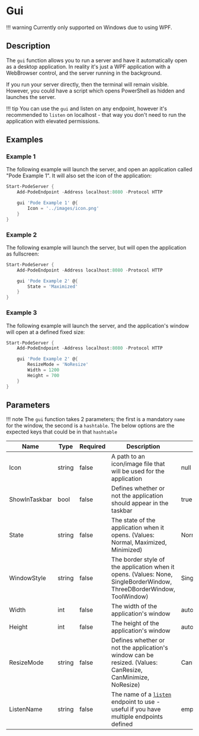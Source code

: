 # Gui

!!! warning
    Currently only supported on Windows due to using WPF.

## Description

The `gui` function allows you to run a server and have it automatically open as a desktop application. In reality it's just a WPF application with a WebBrowser control, and the server running in the background.

If you run your server directly, then the terminal will remain visible. However, you could have a script which opens PowerShell as hidden and launches the server.

!!! tip
    You can use the `gui` and listen on any endpoint, however it's recommended to `listen` on localhost - that way you don't need to run the application with elevated permissions.

## Examples

### Example 1

The following example will launch the server, and open an application called "Pode Example 1". It will also set the icon of the application:

```powershell
Start-PodeServer {
    Add-PodeEndpoint -Address localhost:8080 -Protocol HTTP

    gui 'Pode Example 1' @{
        Icon = '../images/icon.png'
    }
}
```

### Example 2

The following example will launch the server, but will open the application as fullscreen:

```powershell
Start-PodeServer {
    Add-PodeEndpoint -Address localhost:8080 -Protocol HTTP

    gui 'Pode Example 2' @{
        State = 'Maximized'
    }
}
```

### Example 3

The following example will launch the server, and the application's window will open at a defined fixed size:

```powershell
Start-PodeServer {
    Add-PodeEndpoint -Address localhost:8080 -Protocol HTTP

    gui 'Pode Example 2' @{
        ResizeMode = 'NoResize'
        Width = 1200
        Height = 700
    }
}
```

## Parameters

!!! note
    The `gui` function takes 2 parameters; the first is a mandatory `name` for the window, the second is a `hashtable`. The below options are the expected keys that could be in that `hashtable`

| Name | Type | Required | Description | Default |
| ---- | ---- | -------- | ----------- | ------- |
| Icon | string | false | A path to an icon/image file that will be used for the application | null |
| ShowInTaskbar | bool | false | Defines whether or not the application should appear in the taskbar |  true |
| State | string | false | The state of the application when it opens. (Values: Normal, Maximized, Minimized) | Normal |
| WindowStyle | string | false | The border style of the application when it opens. (Values: None, SingleBorderWindow, ThreeDBorderWindow, ToolWindow) | SingleBorderWindow |
| Width | int | false | The width of the application's window | auto |
| Height | int | false | The height of the application's window | auto |
| ResizeMode | string | false | Defines whether or not the application's window can be resized. (Values: CanResize, CanMinimize, NoResize) | CanResize |
| ListenName | string | false | The name of a [`listen`](../Listen) endpoint to use - useful if you have multiple endpoints defined | empty |
